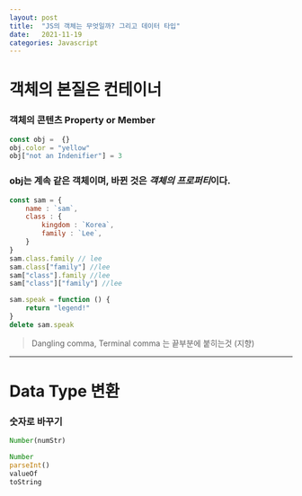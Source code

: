 ```yaml
---
layout: post
title:  "JS의 객체는 무엇일까? 그리고 데이터 타입"
date:   2021-11-19
categories: Javascript
---
```

# 객체의 본질은 컨테이너

### 객체의 콘텐츠 **Property** or **Member**

```javascript
const obj =  {}
obj.color = "yellow"
obj["not an Indenifier"] = 3
```
### obj는 계속 같은 객체이며, 바뀐 것은 *객체의 프로퍼티*이다.

```javascript
const sam = {
    name : `sam`,
    class : {
        kingdom : `Korea`,
        family : `Lee`,
    }
}
sam.class.family // lee
sam.class["family"] //lee
sam["class"].family //lee
sam["class"]["family"] //lee

sam.speak = function () {
    return "legend!"
}
delete sam.speak
```

> Dangling comma, Terminal comma 는 끝부분에 붙히는것 (지향)

***
# Data Type 변환

### 숫자로 바꾸기
```javascript
Number(numStr)

Number
parseInt()
valueOf
toString
```